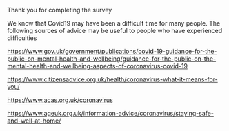 
Thank you for completing the survey 



We know that Covid19 may have been a difficult time for many people. The following sources of advice may be useful to people who have experienced difficulties 

https://www.gov.uk/government/publications/covid-19-guidance-for-the-public-on-mental-health-and-wellbeing/guidance-for-the-public-on-the-mental-health-and-wellbeing-aspects-of-coronavirus-covid-19 

https://www.citizensadvice.org.uk/health/coronavirus-what-it-means-for-you/ 

https://www.acas.org.uk/coronavirus 

https://www.ageuk.org.uk/information-advice/coronavirus/staying-safe-and-well-at-home/

